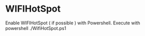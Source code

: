 # WIFIHotSpot
Enable WIFIHotSpot ( if possible ) with Powershell.
Execute with  
powershell ./WifiHotSpot.ps1
